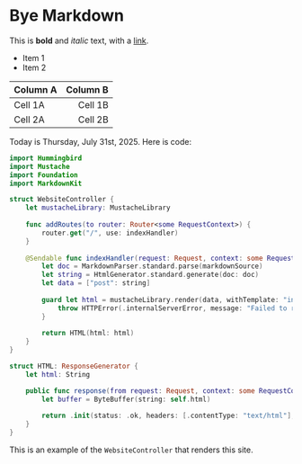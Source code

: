 # Bye Markdown

This is **bold** and *italic* text, with a [link](http://example.com).

- Item 1
- Item 2

| Column A | Column B |
|---------|---------:|
| Cell 1A | Cell 1B  |
| Cell 2A | Cell 2B  |

Today is Thursday, July 31st, 2025. Here is code:

```swift
import Hummingbird
import Mustache
import Foundation
import MarkdownKit

struct WebsiteController {
    let mustacheLibrary: MustacheLibrary
    
    func addRoutes(to router: Router<some RequestContext>) {
        router.get("/", use: indexHandler)
    }
    
    @Sendable func indexHandler(request: Request, context: some RequestContext) async throws -> HTML {
        let doc = MarkdownParser.standard.parse(markdownSource)
        let string = HtmlGenerator.standard.generate(doc: doc)
        let data = ["post": string]
        
        guard let html = mustacheLibrary.render(data, withTemplate: "index") else {
            throw HTTPError(.internalServerError, message: "Failed to render template.")
        }
        
        return HTML(html: html)
    }
}

struct HTML: ResponseGenerator {
    let html: String

    public func response(from request: Request, context: some RequestContext) throws -> Response {
        let buffer = ByteBuffer(string: self.html)
        
        return .init(status: .ok, headers: [.contentType: "text/html"], body: .init(byteBuffer: buffer))
    }
}
```

This is an example of the `WebsiteController` that renders this site.
